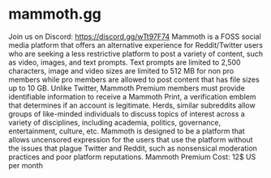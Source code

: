 # mammoth.gg
Join us on Discord: https://discord.gg/wTt97F74 
Mammoth is a FOSS social media platform that offers an alternative experience for Reddit/Twitter users who are seeking a less restrictive platform to post a variety of content, such as video, images, and text prompts. Text prompts are limited to 2,500 characters, image and video sizes are limited to 512 MB for non pro members while pro members are allowed to post content that has file sizes up to 10 GB. Unlike Twitter, Mammoth Premium members must provide identifiable information to receive a Mammoth Print, a verification emblem that determines if an account is legitimate. Herds, similar subreddits allow groups of like-minded individuals to discuss topics of interest across a variety of disciplines, including academia, politics, governance, entertainment, culture, etc. Mammoth is designed to be a platform that allows uncensored expression for the users that use the platform without the issues that plague Twitter and Reddit, such as nonsensical moderation practices and poor platform reputations.
Mammoth Premium Cost: 12$ US per month
